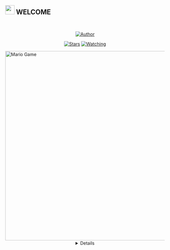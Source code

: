 ## <img src="https://github.com/TheDudeThatCode/TheDudeThatCode/blob/master/Assets/Hi.gif" width="29px"> WELCOME
<br>

<p align="center">
<a href="https://github.com/PRAZS"><img title="Author" src="https://img.shields.io/badge/AUTHOR-RAMLAN-orange.svg?style=for-the-badge&logo=github"></a>
</p>
<p align="center">
<a href="https://github.com/PRAZS/Matika/stargazers/"><img title="Stars" src="https://img.shields.io/github/stars/PRAZS/Matikacolor=red&style=flat-square"></a>
<a href="https://github.com/PRAZS/Matika/watchers"><img title="Watching" src="https://img.shields.io/github/watchers/PRAZS/Matika?label=Watchers&color=blue&style=flat-square"></a>
</p>
<img src="https://github.com/TheDudeThatCode/TheDudeThatCode/blob/master/Assets/Developer.gif" alt="Mario Game" width="600" />
<div align="center">
<details>


### ALAT DAN INFO  <img src="https://github.com/TheDudeThatCode/TheDudeThatCode/blob/master/Assets/hmm.gif" width="29px">
```bash
> TUGAS MATEMATIKA :V
> APLIKASI TERMUX
> PENYIMPANAN
> KOUTA DAN INTERNET (BUAT INSTALL DOANG)
```


### COMMAND TERMUX  <img src="https://github.com/TheDudeThatCode/TheDudeThatCode/blob/master/Assets/hmm.gif" width="29px">
```bash
> apt-get update -y
> apt-get upgrade -y
> pkg install git -y
> pkg install bash -y
> pkg install python
> git clone https://github.com/PRAZS/Matika
```


## Cara Pakai  <img src="https://github.com/TheDudeThatCode/TheDudeThatCode/blob/master/Assets/hmm.gif" width="29px">
```bash
> cd Matika
> sh Matika
```

## SOSIAL MEDIA ADMIN <img src="https://github.com/TheDudeThatCode/TheDudeThatCode/blob/master/Assets/powerup.gif" width="29px">

* [`Youtube Admin`](https://youtube.com/c/MzPrazs)
* [`Instagram Admin`](https://instagram.com/itsme_prazs)

